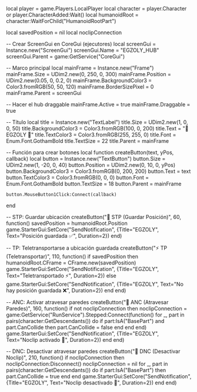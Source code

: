 
local player = game.Players.LocalPlayer
local character = player.Character or player.CharacterAdded:Wait()
local humanoidRoot = character:WaitForChild("HumanoidRootPart")

local savedPosition = nil
local noclipConnection

-- Crear ScreenGui en CoreGui (ejecutores)
local screenGui = Instance.new("ScreenGui")
screenGui.Name = "EGZOLY_HUB"
screenGui.Parent = game:GetService("CoreGui")

-- Marco principal
local mainFrame = Instance.new("Frame")
mainFrame.Size = UDim2.new(0, 250, 0, 300)
mainFrame.Position = UDim2.new(0.05, 0, 0.2, 0)
mainFrame.BackgroundColor3 = Color3.fromRGB(50, 50, 120)
mainFrame.BorderSizePixel = 0
mainFrame.Parent = screenGui

-- Hacer el hub draggable
mainFrame.Active = true
mainFrame.Draggable = true

-- Título
local title = Instance.new("TextLabel")
title.Size = UDim2.new(1, 0, 0, 50)
title.BackgroundColor3 = Color3.fromRGB(100, 0, 200)
title.Text = "🌟 EGZOLY 🌟"
title.TextColor3 = Color3.fromRGB(255, 255, 0)
title.Font = Enum.Font.GothamBold
title.TextSize = 22
title.Parent = mainFrame

-- Función para crear botones
local function createButton(text, yPos, callback)
    local button = Instance.new("TextButton")
    button.Size = UDim2.new(1, -20, 0, 40)
    button.Position = UDim2.new(0, 10, 0, yPos)
    button.BackgroundColor3 = Color3.fromRGB(0, 200, 200)
    button.Text = text
    button.TextColor3 = Color3.fromRGB(0, 0, 0)
    button.Font = Enum.Font.GothamBold
    button.TextSize = 18
    button.Parent = mainFrame

    button.MouseButton1Click:Connect(callback)
end

-- STP: Guardar ubicación
createButton("💾 STP (Guardar Posición)", 60, function()
    savedPosition = humanoidRoot.Position
    game.StarterGui:SetCore("SendNotification", {Title="EGZOLY", Text="Posición guardada ✅", Duration=2})
end)

-- TP: Teletransportarse a ubicación guardada
createButton("⚡ TP (Teletransportar)", 110, function()
    if savedPosition then
        humanoidRoot.CFrame = CFrame.new(savedPosition)
        game.StarterGui:SetCore("SendNotification", {Title="EGZOLY", Text="Teletransportado ⚡", Duration=2})
    else
        game.StarterGui:SetCore("SendNotification", {Title="EGZOLY", Text="No hay posición guardada ❌", Duration=2})
    end
end)

-- ANC: Activar atravesar paredes
createButton("🚀 ANC (Atravesar Paredes)", 160, function()
    if not noclipConnection then
        noclipConnection = game:GetService("RunService").Stepped:Connect(function()
            for _, part in pairs(character:GetDescendants()) do
                if part:IsA("BasePart") and part.CanCollide then
                    part.CanCollide = false
                end
            end
        end)
        game.StarterGui:SetCore("SendNotification", {Title="EGZOLY", Text="Noclip activado 🚀", Duration=2})
    end
end)

-- DNC: Desactivar atravesar paredes
createButton("🛑 DNC (Desactivar Noclip)", 210, function()
    if noclipConnection then
        noclipConnection:Disconnect()
        noclipConnection = nil
        for _, part in pairs(character:GetDescendants()) do
            if part:IsA("BasePart") then
                part.CanCollide = true
            end
        end
        game.StarterGui:SetCore("SendNotification", {Title="EGZOLY", Text="Noclip desactivado 🛑", Duration=2})
    end
end)
